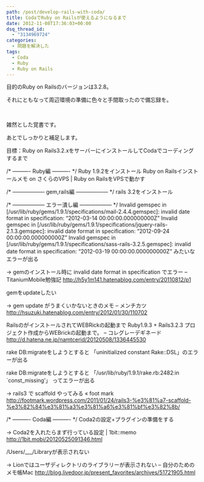 ```yaml
---
path: /post/develop-rails-with-coda/
title: CodaでRuby on Railsが使えるようになるまで
date: 2012-11-08T17:36:03+00:00
dsq_thread_id:
  - "3134969724"
categories:
  - 問題を解決した
tags:
  - Coda
  - Ruby
  - Ruby on Rails
---
```

目的のRuby on Railsのバージョンは3.2.8。

それにともなって周辺環境の準備に色々と手間取ったので備忘録を。

&nbsp;

雑然とした覚書です。

あとでしっかりと補足します。

<!--more-->

 目標：Ruby on Rails3.2.xをサーバーにインストールしてCodaでコーディングするまで

/\* &#8212;&#8212;&#8212;- Ruby編 &#8212;&#8212;&#8212;- \*/ Ruby 1.9.2をインストール Ruby on Railsインストールメモ on さくらのVPS | Ruby on RailsをVPSで動かす

/\* &#8212;&#8212;&#8212;&#8212;&#8212;&#8212; gem,rails編 &#8212;&#8212;&#8212;&#8212;&#8212;&#8212; \*/ rails 3.2をインストール

/\* &#8212;&#8212;&#8212;&#8212;&#8212;&#8212; エラー潰し編 &#8212;&#8212;&#8212;&#8212;&#8212;&#8212; \*/ Invalid gemspec in [/usr/lib/ruby/gems/1.9.1/specifications/mail-2.4.4.gemspec]: invalid date format in specification: &#8220;2012-03-14 00:00:00.000000000Z&#8221; Invalid gemspec in [/usr/lib/ruby/gems/1.9.1/specifications/jquery-rails-2.1.3.gemspec]: invalid date format in specification: &#8220;2012-09-24 00:00:00.000000000Z&#8221; Invalid gemspec in [/usr/lib/ruby/gems/1.9.1/specifications/sass-rails-3.2.5.gemspec]: invalid date format in specification: &#8220;2012-03-19 00:00:00.000000000Z&#8221; みたいなエラーが出る

-> gemのインストール時に invalid date format in specification でエラー &#8211; TitaniumMobile勉強記 http://h5y1m141.hatenablog.com/entry/20110812/p1

gemをupdateしたい

-> gem update がうまくいかないときのメモ &#8211; メンチカツ http://hsuzuki.hatenablog.com/entry/2012/01/30/110702

RailsのがインストールされてWEBRickの起動まで Ruby1.9.3 + Rails3.2.3 プロジェクト作成からWEBrickの起動まで。 &#8211; コレグレーデギネード http://d.hatena.ne.jp/namtcerid/20120508/1336445530

rake DB:migrateをしようとすると 「uninitialized constant Rake::DSL」のエラーが出る

rake DB:migrateをしようとすると 「/usr/lib/ruby/1.9.1/rake.rb:2482:in \`const_missing&#8217;」 ってエラーが出る

-> rails3 で scaffold やってみる « foot mark http://footmark.wordpress.com/2011/01/24/rails3-%e3%81%a7-scaffold-%e3%82%84%e3%81%a3%e3%81%a6%e3%81%bf%e3%82%8b/

/\* &#8212;&#8212;&#8212;- Coda編 &#8212;&#8212;&#8212;- \*/ Coda2の設定+プラグインの準備をする

-> Coda2を入れたらまず行っている設定 | 1bit::memo http://1bit.mobi/20120525091346.html

/Users/\___/Libraryが表示されない

-> Lionではユーザディレクトリのライブラリーが表示されない &#8211; 自分のためのメモ帳Mac http://blog.livedoor.jp/present_favorites/archives/51721905.html

<div style="font-size:0px;height:0px;line-height:0px;margin:0;padding:0;clear:both">
</div>
